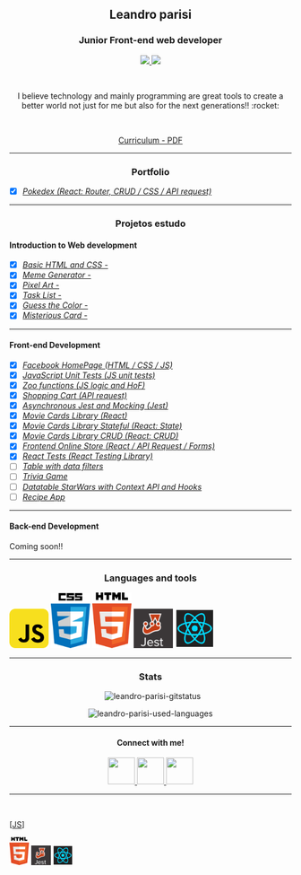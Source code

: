 <h2 align="center">Leandro parisi</h2>
<h3 align="center">Junior Front-end web developer</h3>
<p align="center">
  <a href="https://www.linkedin.com/in/leandro-parisi/" target="_blank" >
    <img src="https://i.ibb.co/Kx2GSrT/linkedin.png" width="35px">
  </a>
  <a href="https://www.instagram.com/leandroparisi.art/" target="_blank" >
    <img src="https://cdn.icon-icons.com/icons2/1211/PNG/512/1491579602-yumminkysocialmedia36_83067.png" width="35px">
  </a> 
</p>
<br />
<p align="center">
  I believe technology and mainly programming are great tools to create a better world not just for me but also for the next generations!! :rocket:
</p>
<br />
<p align="center">
  <a href="https://raw.githubusercontent.com/leandroparisi/leandroparisi/main/archives/CV.pdf" target="_blank">
    Curriculum - PDF
  </a>
</p>

<hr />

<h3 align="center">Portfolio</h3>

- [x] *[Pokedex (React: Router, CRUD / CSS / API request)](https://leandroparisi.github.io/pokedex/)*
<hr />

<h3 align="center">Projetos estudo</h3>
<h4>Introduction to Web development</h4>

- [x] *[Basic HTML and CSS - ](URL)*
- [x] *[Meme Generator - ](URL)*
- [x] *[Pixel Art - ](URL)*
- [x] *[Task List - ](URL)*
- [x] *[Guess the Color - ](URL)*
- [x] *[Misterious Card - ](URL)*
<hr />


<h4>Front-end Development</h4>

- [x] *[Facebook HomePage (HTML / CSS / JS)](URL)*
- [x] *[JavaScript Unit Tests (JS unit tests)](URL)*
- [x] *[Zoo functions (JS logic and HoF)](URL)*
- [x] *[Shopping Cart (API request)](URL)*
- [x] *[Asynchronous Jest and Mocking (Jest)](URL)*
- [x] *[Movie Cards Library (React)](URL)*
- [x] *[Movie Cards Library Stateful (React: State)](URL)*
- [x] *[Movie Cards Library CRUD (React: CRUD)](URL)*
- [x] *[Frontend Online Store (React / API Request / Forms)](URL)*
- [x] *[React Tests (React Testing Library)](URL)*
- [ ] *[Table with data filters]()*
- [ ] *[Trivia Game]()*
- [ ] *[Datatable StarWars with Context API and Hooks]()*
- [ ] *[Recipe App]()*
<hr />


<h4>Back-end Development</h4>

<p>Coming soon!!</p>
<hr />

<h3 align="center">Languages and tools</h3>
<div style="margin: auto">
  <img src="https://raw.githubusercontent.com/leandroparisi/leandroparisi/main/assets/JavaScript-icon.png" alt="JavaScript" width="70px"/>
  <img src="https://raw.githubusercontent.com/leandroparisi/leandroparisi/main/assets/Css-icon.png" alt="CSS" width="70px"/>
  <img src="https://raw.githubusercontent.com/leandroparisi/leandroparisi/main/assets/Html-icon.png" alt="HTML" width="70px"/>
  <img src="https://raw.githubusercontent.com/leandroparisi/leandroparisi/main/assets/Jest-icon.png" alt="Jest" width="70px"/>
  <img src="https://raw.githubusercontent.com/leandroparisi/leandroparisi/main/assets/React-icon.png" alt="React" width="70px"/>
</div>

<hr />

<h3 align="center">Stats</h3>

  <p align="center">&nbsp;
      <img src="https://github-readme-stats.vercel.app/api?username=leandroparisi&count_private=true&show_icons=true&theme=graywhite&icon_color=268bd2&title_color=268bd2" alt="leandro-parisi-gitstatus" />
  </p>
  <p align="center">
      <img src="https://github-readme-stats.vercel.app/api/top-langs/?username=leandroparisi&layout=compact&theme=graywhite&title_color=268bd2" alt="leandro-parisi-used-languages" />
  </p>

<hr />
<h4 align="center">Connect with me!</h4>
<p align="center">
  <a href="https://www.linkedin.com/in/leandro-parisi/" target="_blank" >
    <img src="https://i.ibb.co/Kx2GSrT/linkedin.png" width="48px" height="48px">
  </a>
  <a href="https://github.com/leandroparisi" target="_blank" >
    <img src="https://cdn.iconscout.com/icon/free/png-256/github-108-438008.png" width="48px" height="48px">
  </a> 
  <a href="https://www.instagram.com/leandroparisi.art/" target="_blank" >
    <img src="https://cdn.icon-icons.com/icons2/1211/PNG/512/1491579602-yumminkysocialmedia36_83067.png" width="48px" height="48px">
  </a> 
</p>

<hr />
<br />


[[JS]]


[JS]: <img src="https://raw.githubusercontent.com/leandroparisi/leandroparisi/main/assets/JavaScript-icon.png" alt="JavaScript" width="35px"/>

[CSS]: <img src="https://raw.githubusercontent.com/leandroparisi/leandroparisi/main/assets/Css-icon.png" alt="CSS" width="35px"/>

<img src="https://raw.githubusercontent.com/leandroparisi/leandroparisi/main/assets/Html-icon.png" alt="HTML" width="35px"/>

<img src="https://raw.githubusercontent.com/leandroparisi/leandroparisi/main/assets/Jest-icon.png" alt="Jest" width="35px"/>

<img src="https://raw.githubusercontent.com/leandroparisi/leandroparisi/main/assets/React-icon.png" alt="React" width="35px"/>